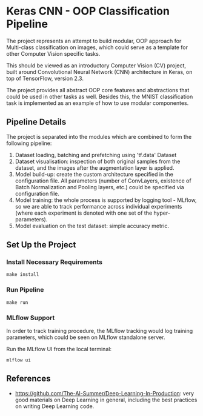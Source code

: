 # Keras CNN - OOP Classification Pipeline

The project represents an attempt to build modular, OOP approach
for Multi-class classification on images, which could serve as a template
for other Computer Vision specific tasks. 

This should be viewed as an introductory Computer Vision (CV) project, 
built around Convolutional Neural Network (CNN) architecture in Keras,
 on top of TensorFlow, version 2.3.

The project provides all abstract OOP core features and abstractions 
that could be used in other tasks as well. Besides this, the MNIST 
classification task is implemented as an example of how to use modular
componentes.

## Pipeline Details
The project is separated into the modules which are combined to form
the following pipeline:
1. Dataset loading, batching and prefetching using 'tf.data' Dataset
2. Dataset visualisation: inspection of both original samples from the
    dataset, and the images after the augmentation layer is applied.
3. Model build-up: create the custom architecture specified in the
    configuration file. All parameters (number of ConvLayers,
    existence of Batch Normalization and Pooling layers, etc.) could
    be specified via configuration file.
4. Model training: the whole process is supported by logging tool -
    MLflow, so we are able to track performance across individual
    experiments (where each experiment is denoted with one set of
    the hyper-parameters).
5. Model evaluation on the test dataset: simple accuracy metric.


## Set Up the Project

### Install Necessary Requirements

    make install

### Run Pipeline

    make run

### MLflow Support
In order to track training procedure, the MLflow tracking would log
training parameters, which could be seen on MLflow standalone server.

Run the MLflow UI from the local terminal:

    mlflow ui

## References
* https://github.com/The-AI-Summer/Deep-Learning-In-Production: very 
good materials on Deep Learning in general, including the best 
practices on writing Deep Learning code.